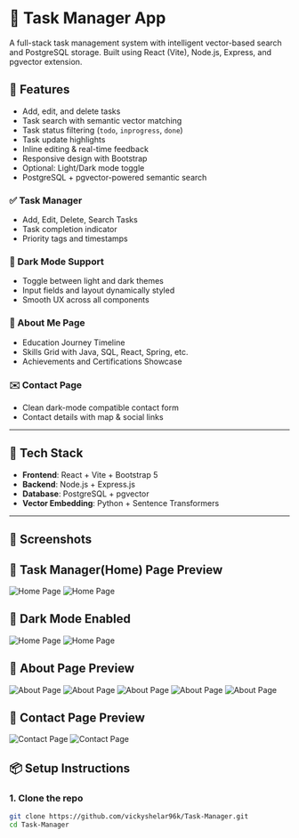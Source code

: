 # 📝 Task Manager App

A full-stack task management system with intelligent vector-based search and PostgreSQL storage. Built using React (Vite), Node.js, Express, and pgvector extension.

## 🚀 Features

- Add, edit, and delete tasks
- Task search with semantic vector matching
- Task status filtering (`todo`, `inprogress`, `done`)
- Task update highlights
- Inline editing & real-time feedback
- Responsive design with Bootstrap
- Optional: Light/Dark mode toggle
- PostgreSQL + pgvector-powered semantic search

### ✅ Task Manager
- Add, Edit, Delete, Search Tasks
- Task completion indicator
- Priority tags and timestamps

### 🎨 Dark Mode Support
- Toggle between light and dark themes
- Input fields and layout dynamically styled
- Smooth UX across all components

### 👤 About Me Page
- Education Journey Timeline
- Skills Grid with Java, SQL, React, Spring, etc.
- Achievements and Certifications Showcase

### ✉️ Contact Page
- Clean dark-mode compatible contact form
- Contact details with map & social links
---

## 🧰 Tech Stack

- **Frontend**: React + Vite + Bootstrap 5
- **Backend**: Node.js + Express.js
- **Database**: PostgreSQL + pgvector
- **Vector Embedding**: Python + Sentence Transformers

---
## 📸 Screenshots
## 📸 Task Manager(Home) Page Preview
![Home Page](./assets/HomePage1_Light_Mode)
![Home Page](./assets/HomePage2_Light_Mode)
## 📸 Dark Mode Enabled
![Home Page](./assets/HomePage_Dark_Mode_1)
![Home Page](./assets/HomePage_Dark_Mode_2)

## 📸 About Page Preview
![About Page](./assets/About_Me_Page1.jpg)
![About Page](./assets/About_Me_Page2.jpg)
![About Page](./assets/About_Me_Page3.jpg)
![About Page](./assets/About_Me_Page4.jpg)
![About Page](./assets/About_Me_Page5.jpg)

## 📸 Contact Page Preview
![Contact Page](./assets/Contact_Page_1.jpg)
![Contact Page](./assets/Contact_Page_2.jpg)

## 📦 Setup Instructions

### 1. Clone the repo

```bash
git clone https://github.com/vickyshelar96k/Task-Manager.git
cd Task-Manager
